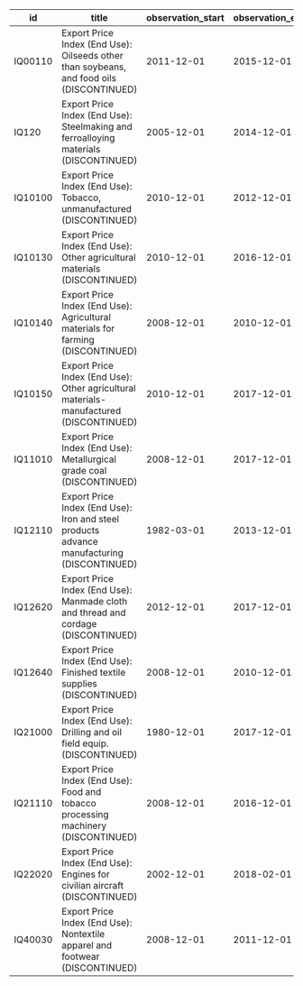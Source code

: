 | id      | title                                                                                      | observation_start   | observation_end   |
|---------|--------------------------------------------------------------------------------------------|---------------------|-------------------|
| IQ00110 | Export Price Index (End Use): Oilseeds other than soybeans, and food oils (DISCONTINUED)   | 2011-12-01          | 2015-12-01        |
| IQ120   | Export Price Index (End Use): Steelmaking and ferroalloying materials (DISCONTINUED)       | 2005-12-01          | 2014-12-01        |
| IQ10100 | Export Price Index (End Use): Tobacco, unmanufactured (DISCONTINUED)                       | 2010-12-01          | 2012-12-01        |
| IQ10130 | Export Price Index (End Use): Other agricultural materials (DISCONTINUED)                  | 2010-12-01          | 2016-12-01        |
| IQ10140 | Export Price Index (End Use): Agricultural materials for farming (DISCONTINUED)            | 2008-12-01          | 2010-12-01        |
| IQ10150 | Export Price Index (End Use): Other agricultural materials-manufactured (DISCONTINUED)     | 2010-12-01          | 2017-12-01        |
| IQ11010 | Export Price Index (End Use): Metallurgical grade coal (DISCONTINUED)                      | 2008-12-01          | 2017-12-01        |
| IQ12110 | Export Price Index (End Use): Iron and steel products advance manufacturing (DISCONTINUED) | 1982-03-01          | 2013-12-01        |
| IQ12620 | Export Price Index (End Use): Manmade cloth and thread and cordage (DISCONTINUED)          | 2012-12-01          | 2017-12-01        |
| IQ12640 | Export Price Index (End Use): Finished textile supplies (DISCONTINUED)                     | 2008-12-01          | 2010-12-01        |
| IQ21000 | Export Price Index (End Use): Drilling and oil field equip. (DISCONTINUED)                 | 1980-12-01          | 2017-12-01        |
| IQ21110 | Export Price Index (End Use): Food and tobacco processing machinery (DISCONTINUED)         | 2008-12-01          | 2016-12-01        |
| IQ22020 | Export Price Index (End Use): Engines for civilian aircraft (DISCONTINUED)                 | 2002-12-01          | 2018-02-01        |
| IQ40030 | Export Price Index (End Use): Nontextile apparel and footwear (DISCONTINUED)               | 2008-12-01          | 2011-12-01        |